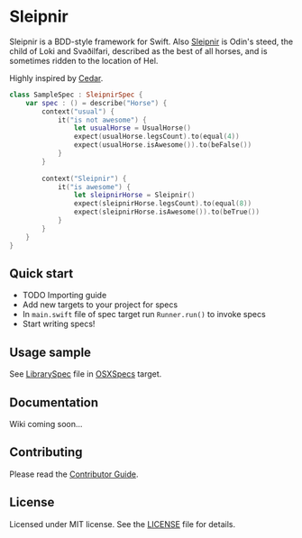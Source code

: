 # Sleipnir

Sleipnir is a BDD-style framework for Swift. 
Also [Sleipnir](http://en.wikipedia.org/wiki/Sleipnir) is Odin's steed, the child of Loki and Svaðilfari, described as the best of all horses, and is sometimes ridden to the location of Hel.

Highly inspired by [Cedar](https://github.com/pivotal/cedar).
  
```swift
class SampleSpec : SleipnirSpec {
    var spec : () = describe("Horse") {
        context("usual") {
            it("is not awesome") {
                let usualHorse = UsualHorse()
                expect(usualHorse.legsCount).to(equal(4))
                expect(usualHorse.isAwesome()).to(beFalse())
            }
        }
        
        context("Sleipnir") {
            it("is awesome") {
                let sleipnirHorse = Sleipnir()
                expect(sleipnirHorse.legsCount).to(equal(8))
                expect(sleipnirHorse.isAwesome()).to(beTrue())
            }
        }
    }
}
```

## Quick start

* TODO Importing guide
* Add new targets to your project for specs
* In ```main.swift``` file of spec target run ```Runner.run()``` to invoke specs
* Start writing specs!

## Usage sample

See [LibrarySpec](https://github.com/railsware/Sleipnir/blob/master/OSXSpecs/LibrarySpec.swift) file in [OSXSpecs](https://github.com/railsware/Sleipnir/blob/master/OSXSpecs) target.

## Documentation

Wiki coming soon...

## Contributing

Please read the [Contributor Guide](https://github.com/railsware/Sleipnir/blob/master/CONTRIBUTING.md).

## License

Licensed under MIT license. See the [LICENSE](https://github.com/railsware/Sleipnir/blob/master/LICENSE) file for details.
